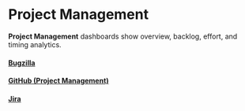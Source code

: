 # Project Management

**Project Management** dashboards show overview, backlog, effort, and timing analytics.

#### [Bugzilla](bugzilla.md)

#### [GitHub \(Project Management\)](github-project-management.md)

#### [Jira](jira.md)

